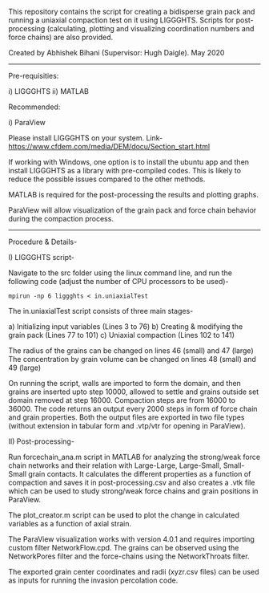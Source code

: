 This repository contains the script for creating a bidisperse grain pack and running a uniaxial compaction test on it using LIGGGHTS. Scripts for post-processing (calculating, plotting and visualizing coordination numbers and force chains) are also provided.

Created by Abhishek Bihani (Supervisor: Hugh Daigle).
May 2020

----------------------------------------------------------------------------------------------------------------------------------

Pre-requisities:

i) LIGGGHTS
ii) MATLAB

Recommended:

i) ParaView 

Please install LIGGGHTS on your system. 
Link- https://www.cfdem.com/media/DEM/docu/Section_start.html

If working with Windows, one option is to install the ubuntu app and then install LIGGGHTS as a library with pre-compiled codes. This is likely to reduce the possible issues compared to the other methods.

MATLAB is required for the post-processing the results and plotting graphs.

ParaView will allow visualization of the grain pack and force chain behavior during the compaction process.

----------------------------------------------------------------------------------------------------------------------------------

Procedure & Details-

I) LIGGGHTS script-

Navigate to the src folder using the linux command line, and run the following code (adjust the number of CPU processors to be used)-

 ``` mpirun -np 6 liggghts < in.uniaxialTest  ```

The in.uniaxialTest script consists of three main stages-

a) Initializing input variables (Lines 3 to 76) 
b) Creating & modifying the grain pack (Lines 77 to 101)
c) Uniaxial compaction (Lines 102 to 141) 
  
The radius of the grains can be changed on lines 46 (small) and 47 (large)
The concentration by grain volume can be changed on lines 48 (small) and 49 (large)

On running the script, walls are imported to form the domain, and then grains are inserted upto step 10000, allowed to settle and grains outside set domain removed at step 16000. Compaction steps are from 16000 to 36000. The code returns an output every 2000 steps in form of force chain and grain properties. Both the output files are exported in two file types (without extension in tabular form and .vtp/vtr for opening in ParaView).
    

II) Post-processing-

Run forcechain_ana.m script in MATLAB for analyzing the strong/weak force chain networks and their relation with Large-Large, Large-Small, Small-Small grain contacts. It calculates the different properties as a function of compaction and saves it in post-processing.csv and also creates a .vtk file which can be used to study strong/weak force chains and grain positions in ParaView. 

The plot_creator.m script can be used to plot the change in calculated variables as a function of axial strain. 

The ParaView visualization works with version 4.0.1 and requires importing custom filter NetworkFlow.cpd. The grains can be observed using the NetworkPores filter and the force-chains using the NetworkThroats filter. 

The exported grain center coordinates and radii (xyzr.csv files) can be used as inputs for running the invasion percolation code.      
